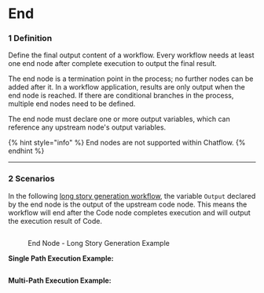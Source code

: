 # End

### 1 Definition

Define the final output content of a workflow. Every workflow needs at least one end node after complete execution to output the final result.

The end node is a termination point in the process; no further nodes can be added after it. In a workflow application, results are only output when the end node is reached. If there are conditional branches in the process, multiple end nodes need to be defined.

The end node must declare one or more output variables, which can reference any upstream node's output variables.

{% hint style="info" %}
End nodes are not supported within Chatflow.
{% endhint %}

***

### 2 Scenarios

In the following [long story generation workflow](iteration.md#example-2-long-article-iterative-generation-another-scheduling-method), the variable `Output` declared by the end node is the output of the upstream code node. This means the workflow will end after the Code node completes execution and will output the execution result of Code.

<figure><img src="../../../../img/end-answer.png" alt=""><figcaption><p>End Node - Long Story Generation Example</p></figcaption></figure>

**Single Path Execution Example:**

<figure><img src="../../../../img/single-path-execution.png" alt=""><figcaption></figcaption></figure>

**Multi-Path Execution Example:**

<figure><img src="/en/.gitbook/assets/guides/workflow/node/end/output (1) (3).png" alt=""><figcaption></figcaption></figure>